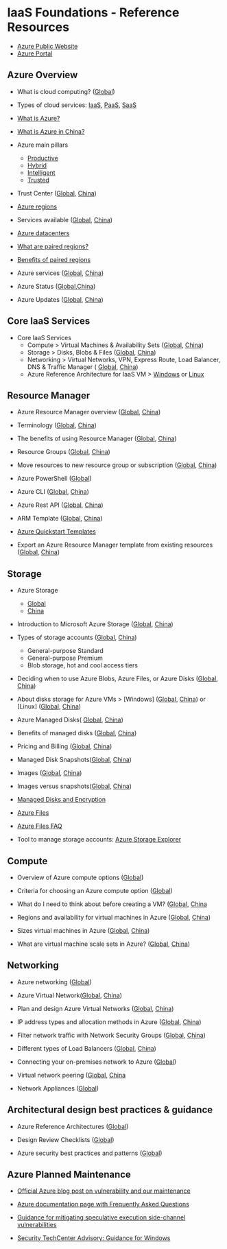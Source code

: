 # IaaS Foundations - Reference Resources

* [Azure Public Website](https://www.azurec.n/en-us)
* [Azure Portal](https://portal.azure.cn)

## Azure Overview

* What is cloud computing? ([Global](https://azure.microsoft.com/en-us/overview/what-is-cloud-computing/))

* Types of cloud services: [IaaS](https://azure.microsoft.com/en-us/overview/what-is-iaas/), [PaaS](https://azure.microsoft.com/en-us/overview/what-is-paas/), [SaaS](https://azure.microsoft.com/en-us/overview/what-is-saas/)
* [What is Azure?](https://www.azure.cn/en-us/home/features/what-is-azure/) 
* [What is Azure in China?](https://www.azure.cn/en-us/home/features/what-is-azure/)
* Azure main pillars
  * [Productive](https://azure.microsoft.com/en-us/overview/productivity/)
  * [Hybrid](https://azure.microsoft.com/en-us/overview/hybrid-cloud/)
  * [Intelligent](https://azure.microsoft.com/en-us/overview/intelligent/)
  * [Trusted](https://azure.microsoft.com/en-us/overview/trusted-cloud/)
 

* Trust Center ([Global](https://www.microsoft.com/en-us/trustcenter), [China](https://www.trustcenter.cn/en-us/))


* [Azure regions](https://azure.microsoft.com/en-us/regions/) 
* Services available ([Global](https://azure.microsoft.com/en-us/regions/), [China](https://docs.microsoft.com/en-us/azure/china/china-get-started-service-availability))
* [Azure datacenters](https://azure.microsoft.com/en-us/overview/datacenters/)

* [What are paired regions?](https://docs.microsoft.com/en-us/azure/best-practices-availability-paired-regions#what-are-paired-regions)
* [Benefits of paired regions](https://docs.microsoft.com/en-us/azure/best-practices-availability-paired-regions#benefits-of-paired-regions)

* Azure services ([Global](https://docs.microsoft.com/en-us/azure/#pivot=products&panel=all), [China](https://docs.azure.cn/zh-cn/#pivot=products))

* Azure Status ([Global](https://azure.microsoft.com/en-us/status/),[China](https://www.azure.cn/en-us/support/service-dashboard/))

* Azure Updates ([Global](https://azure.microsoft.com/en-gb/updates/), [China](https://www.azure.cn/en-us/blog/))



## Core IaaS Services

* Core IaaS Services
    * Compute > Virtual Machines & Availability Sets ([Global](https://docs.microsoft.com/en-us/azure/#pivot=products&panel=Compute), [China](https://docs.azure.cn/zh-cn/#pivot=products&panel=Compute))
    * Storage > Disks, Blobs & Files ([Global](https://docs.microsoft.com/en-us/azure/#pivot=products&panel=storage), [China](https://docs.azure.cn/zh-cn/#pivot=products&panel=storage))
    * Networking > Virtual Networks, VPN, Express Route, Load Balancer, DNS & Traffic Manager ( [Global](https://docs.microsoft.com/en-us/azure/#pivot=products&panel=networking), [China](https://docs.azure.cn/zh-cn/#pivot=products&panel=network))
    * Azure Reference Architecture for IaaS VM > [Windows](https://docs.microsoft.com/en-us/azure/architecture/reference-architectures/virtual-machines-windows/) or [Linux](https://docs.microsoft.com/en-us/azure/architecture/reference-architectures/virtual-machines-linux/)


## Resource Manager

* Azure Resource Manager overview ([Global](https://docs.microsoft.com/en-us/azure/azure-resource-manager/resource-group-overview), [China](https://docs.azure.cn/zh-cn/azure-resource-manager/resource-group-overview))
* Terminology ([Global](https://docs.microsoft.com/en-us/azure/azure-resource-manager/resource-group-overview#terminology), [China](https://docs.azure.cn/zh-cn/azure-resource-manager/resource-group-overview#terminology))

* The benefits of using Resource Manager ([Global](https://docs.microsoft.com/en-us/azure/azure-resource-manager/resource-group-overview#the-benefits-of-using-resource-manager), [China](https://docs.azure.cn/zh-cn/azure-resource-manager/resource-group-overview#the-benefits-of-using-resource-manager))

*  Resource Groups ([Global](https://docs.microsoft.com/en-us/azure/azure-resource-manager/resource-group-overview#resource-groups), [China](https://docs.azure.cn/zh-cn/azure-resource-manager/resource-group-overview#resource-groups))

* Move resources to new resource group or subscription ([Global](https://docs.microsoft.com/en-us/azure/azure-resource-manager/resource-group-move-resources), [China](https://docs.azure.cn/zh-cn/azure-resource-manager/resource-group-move-resources))

* Azure PowerShell ([Global](https://docs.microsoft.com/en-us/powershell/azure))

* Azure CLI ([Global](https://docs.microsoft.com/en-us/cli/azure/overview), [China](https://docs.azure.cn/zh-cn/cli/?view=azure-cli-latest))

* Azure Rest API ([Global](https://docs.microsoft.com/en-us/rest/api/), [China](https://docs.microsoft.com/en-us/rest/api/))

* ARM Template ([Global](https://docs.microsoft.com/en-us/azure/azure-resource-manager/resource-group-overview#template-deployment), [China](https://docs.azure.cn/zh-cn/azure-resource-manager/resource-group-overview#template-deployment))

* [Azure Quickstart Templates](https://azure.microsoft.com/en-us/resources/templates/)

* Export an Azure Resource Manager template from existing resources ([Global](https://docs.microsoft.com/en-us/azure/azure-resource-manager/resource-manager-export-template), [China](https://docs.azure.cn/azure-resource-manager/resource-manager-export-template))


## Storage

* Azure Storage
  * [Global](https://docs.microsoft.com/en-us/azure/storage/)
  * [China](https://docs.azure.cn/zh-cn/storage/)
* Introduction to Microsoft Azure Storage ([Global](https://docs.microsoft.com/en-us/azure/storage/common/storage-introduction), [China](https://docs.azure.cn/zh-cn/storage/common/storage-introduction))
* Types of storage accounts ([Global](https://docs.microsoft.com/en-us/azure/storage/common/storage-introduction#types-of-storage-accounts), [China](https://docs.azure.cn/zh-cn/storage/common/storage-introduction))
  * General-purpose Standard	
  * General-purpose Premium	
  * Blob storage, hot and cool access tiers

* Deciding when to use Azure Blobs, Azure Files, or Azure Disks ([Global](https://docs.microsoft.com/en-us/azure/storage/common/storage-decide-blobs-files-disks), [China](https://docs.azure.cn/zh-cn/storage/common/storage-decide-blobs-files-disks))

* About disks storage for Azure VMs > [Windows] ([Global](https://docs.microsoft.com/en-us/azure/virtual-machines/windows/about-disks-and-vhds), [China](https://docs.azure.cn/zh-cn/virtual-machines/windows/about-disks-and-vhds)) or [Linux] ([Global](https://docs.microsoft.com/en-us/azure/virtual-machines/linux/about-disks-and-vhds), [China](https://docs.azure.cn/zh-cn/virtual-machines/linux/about-disks-and-vhds))

* Azure Managed Disks( [Global](https://docs.microsoft.com/en-us/azure/virtual-machines/windows/managed-disks-overview), [China](https://docs.azure.cn/virtual-machines/windows/managed-disks-overview))

* Benefits of managed disks ([Global](https://docs.microsoft.com/en-us/azure/virtual-machines/windows/managed-disks-overview#benefits-of-managed-disks), [China](https://docs.microsoft.com/en-us/azure/virtual-machines/windows/managed-disks-overview#benefits-of-managed-disks))

* Pricing and Billing ([Global](https://docs.microsoft.com/en-us/azure/virtual-machines/windows/managed-disks-overview#pricing-and-billing), [China](https://docs.azure.cn/virtual-machines/windows/managed-disks-overview#pricing-and-billing))

* Managed Disk Snapshots([Global](https://docs.microsoft.com/en-us/azure/virtual-machines/windows/managed-disks-overview#managed-disk-snapshots), [China](https://docs.azure.cn/virtual-machines/windows/managed-disks-overview#managed-disk-snapshots))

* Images ([Global](https://docs.microsoft.com/en-us/azure/virtual-machines/windows/managed-disks-overview#images), [China](https://docs.azure.cn/virtual-machines/windows/managed-disks-overview#images))

* Images versus snapshots([Global](https://docs.microsoft.com/en-us/azure/virtual-machines/windows/managed-disks-overview#images-versus-snapshots), [China](https://docs.azure.cn/virtual-machines/windows/managed-disks-overview#images-versus-snapshots))

* [Managed Disks and Encryption](https://docs.microsoft.com/en-us/azure/virtual-machines/windows/managed-disks-overview#managed-disks-and-encryption)

* [Azure Files](https://docs.microsoft.com/en-us/azure/storage/files/storage-files-introduction)

* [Azure Files FAQ](https://docs.microsoft.com/en-us/azure/storage/files/storage-files-faq)

* Tool to manage storage accounts: [Azure Storage Explorer](https://azure.microsoft.com/en-us/features/storage-explorer/)

## Compute

* Overview of Azure compute options ([Global](https://docs.microsoft.com/en-us/azure/architecture/guide/technology-choices/compute-overview))

* Criteria for choosing an Azure compute option ([Global](https://docs.microsoft.com/en-us/azure/architecture/guide/technology-choices/compute-comparison))

* What do I need to think about before creating a VM? ([Global](https://docs.microsoft.com/en-us/azure/virtual-machines/windows/overview#what-do-i-need-to-think-about-before-creating-a-vm), [China](https://docs.azure.cn/virtual-machines/windows/overview#what-do-i-need-to-think-about-before-creating-a-vm)

* Regions and availability for virtual machines in Azure ([Global](https://docs.microsoft.com/en-us/azure/virtual-machines/windows/regions-and-availability), [China](https://docs.azure.cn/virtual-machines/windows/regions-and-availability))

* Sizes virtual machines in Azure ([Global](https://docs.microsoft.com/en-us/azure/virtual-machines/windows/sizes), [China](https://docs.azure.cn/virtual-machines/windows/sizes))

* What are virtual machine scale sets in Azure? ([Global](https://docs.microsoft.com/en-us/azure/virtual-machine-scale-sets/virtual-machine-scale-sets-overview), [China](https://docs.azure.cn/virtual-machine-scale-sets/virtual-machine-scale-sets-overview))



## Networking

* Azure networking ([Global](https://docs.microsoft.com/en-us/azure/networking/networking-overview))

* Azure Virtual Network([Global](https://docs.microsoft.com/en-us/azure/virtual-network/virtual-networks-overview), [China](https://docs.azure.cn/virtual-network/virtual-networks-overview))

* Plan and design Azure Virtual Networks ([Global](https://docs.microsoft.com/en-us/azure/virtual-network/virtual-network-vnet-plan-design-arm), [China](https://docs.azure.cn/virtual-network/virtual-network-vnet-plan-design-arm))

* IP address types and allocation methods in Azure ([Global](https://docs.microsoft.com/en-us/azure/virtual-network/virtual-network-ip-addresses-overview-arm), [China](https://docs.azure.cn/virtual-network/virtual-network-ip-addresses-overview-arm))

* Filter network traffic with Network Security Groups ([Global](https://docs.microsoft.com/en-us/azure/virtual-network/virtual-networks-nsg), [China](https://docs.azure.cn/virtual-network/virtual-networks-nsg))

* Different types of Load Balancers ([Global](https://docs.microsoft.com/en-us/azure/application-gateway/application-gateway-introduction#load-balancer-differences), [China](https://docs.azure.cn/application-gateway/application-gateway-introduction#load-balancer-differences))

* Connecting your on-premises network to Azure ([Global](https://docs.microsoft.com/en-us/azure/guidance/guidance-connecting-your-on-premises-network-to-azure))

* Virtual network peering ([Global](https://docs.microsoft.com/en-us/azure/virtual-network/virtual-network-peering-overview), [China]((https://docs.azure.cn/virtual-network/virtual-network-peering-overview))

* Network Appliances ([Global](https://azure.microsoft.com/en-us/solutions/network-appliances/))



## Architectural design best practices & guidance

* Azure Reference Architectures ([Global](https://docs.microsoft.com/en-us/azure/architecture/reference-architectures/))

* Design Review Checklists ([Global](https://docs.microsoft.com/en-us/azure/architecture/checklist/))

* Azure security best practices and patterns ([Global](https://docs.microsoft.com/en-us/azure/security/security-best-practices-and-patterns))



## Azure Planned Maintenance

* [Official Azure blog post on vulnerability and our maintenance](https://azure.microsoft.com/en-us/blog/securing-azure-customers-from-cpu-vulnerability/)

* [Azure documentation page with Frequently Asked Questions](https://docs.microsoft.com/en-us/azure/virtual-machines/windows/accelerated-maintenance)

* [Guidance for mitigating speculative execution side-channel vulnerabilities](https://docs.microsoft.com/en-us/azure/virtual-machines/windows/mitigate-se)
​
* [Security TechCenter Advisory: Guidance for Windows​](https://portal.msrc.microsoft.com/en-US/security-guidance/advisory/ADV180002)


